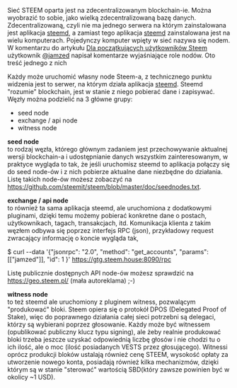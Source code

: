 Sieć STEEM oparta jest na zdecentralizowanym blockchain-ie. Można wyobrazić to sobie, jako wielką zdecentralizowaną bazę danych.
Zdecentralizowaną, czyli nie ma jednego serwera na którym zainstalowana jest aplikacja [steemd](https://github.com/steemit/steem), a zamiast tego aplikacja [steemd](https://github.com/steemit/steem) zainstalowana jest na
wielu komputerach. Pojedynczy komputer wpięty w sieć nazywa się nodem.
W komentarzu do artykułu [Dla początkujących użytkowników Steem](https://steemit.com/polish/@alcik/dla-poczatkujacych-uzytkownikow-steem-troche-o-blockchainie-steem-wynagrodzeniu-kuratorskim-i-kategoriach#@piotr-galas/re-alcik-dla-poczatkujacych-uzytkownikow-steem-troche-o-blockchainie-steem-wynagrodzeniu-kuratorskim-i-kategoriach-20171218t213123167z)
użytkownik [@jamzed](https://steemit.com/@jamzed) napisał komentarze wyjaśniające role nodów. Oto treść jednego z nich


Każdy może uruchomić własny node Steem-a, z technicznego punktu widzenia jest to serwer, na którym działa aplikacja [steemd](https://github.com/steemit/steem). Steemd "rozumie" blockchain, jest w stanie z niego pobierać dane i zapisywać. Węzły można podzielić na 3 główne grupy:


* seed node
* exchange / api node
* witness node

**seed node**  
to rodzaj węzła, którego głównym zadaniem jest przechowywanie aktualnej wersji blockchain-a i udostępnianie danych wszystkim zainteresowanym, w praktyce wygląda to tak, że jeśli uruchomisz steemd to aplikacja połączy się do seed node-ów i z nich pobierze aktualne dane niezbędne do działania. Listę takich node-ów możesz zobaczyć na https://github.com/steemit/steem/blob/master/doc/seednodes.txt.

**exchange / api node**  
to również ta sama aplikacja steemd, ale uruchomiona z dodatkowymi pluginami, dzięki temu możemy pobierać konkretne dane o postach, użytkownikach, tagach, transakcjach, itd. Komunikacja klienta z takim węzłem odbywa się poprzez interfejs RPC (json), przykładowy request zwracający informację o koncie wygląda tak,

$ curl --data '{"jsonrpc": "2.0", "method": "get_accounts", "params": [["jamzed"]], "id": 1 }' https://gtg.steem.house:8090/rpc

Listę publicznie dostępnych API node-ów możesz sprawdzić na https://geo.steem.pl/ (mała autoreklama) ;-)

**witness node**   
to też steemd ale uruchomiony z pluginem witness, pozwalącym "produkować" bloki. Steem opiera się o protokół DPOS (Delegated Proof of Stake), więc do poprawnego działania całej sieci potrzebni są delegaci, którzy są wybierani poprzez głosowanie. Każdy może być witnessem (opublikować publiczny klucz typu signing), ale żeby realnie produkować bloki trzeba jeszcze uzyskać odpowiednią liczbę głosów i nie chodzi tu o ich ilość, ale o moc (ilość posiadanych VESTS przez głosującego). Witnessi oprócz produkcji bloków ustalają również cenę STEEM, wysokość opłaty za utworzenie nowego konta, posiadają również kilka mechanizmów, dzięki którym są w stanie "sterować" wartością SBD(który zawsze powinien być w okolicy ~1 USD).